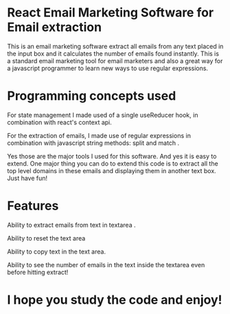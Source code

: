 # React Email Marketing Software for Email extraction

This is an email marketing software extract all emails from any text placed in the input box and it calculates the number of emails found instantly. This is a standard email marketing tool for email marketers and also a great way for a javascript programmer to learn new ways to use regular expressions. 

# Programming concepts used

For state management I made used of a single useReducer hook, in combination with react's context api. 

For the extraction of emails, I made use of regular expressions in combination with javascript string methods: split and match .

Yes those are the major tools I used for this software. And yes it is easy to extend. One major thing you can do to extend this code is to extract all the top level domains in these emails and displaying them in another text box. Just have fun!

# Features

Ability to extract emails from text in textarea .

Ability to reset the text area

Ability to copy text in the text area.

Ability to see the number of emails in the text inside the textarea even before hitting extract!


# I hope you study the code and enjoy!